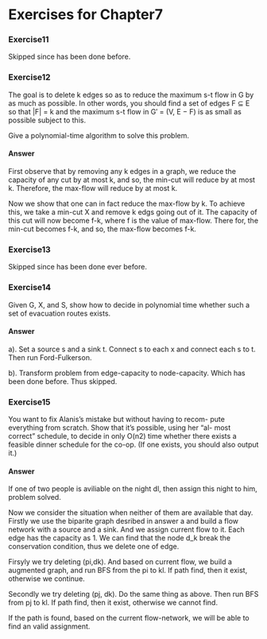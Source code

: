 # Exercises for Chapter7

### Exercise11
Skipped since has been done before.

### Exercise12The goal is to delete k edges so as to reduce the maximum s-t flow in G by as much as possible. In other words, you should find a set of edges F ⊆ E so that |F| = k and the maximum s-t flow in G′ = (V, E − F) is as small as possible subject to this.

Give a polynomial-time algorithm to solve this problem.

#### Answer
First observe that by removing any k edges in a graph, we reduce the capacity of any cut by at most k, and  so, the min-cut will reduce by at most k. Therefore, the max-flow will reduce by at most k. 

Now we show that one can in fact reduce the max-flow by k. To achieve this, we take a min-cut X and remove k edgs going out of it. The capacity of this cut will now become f-k, where f is the value of max-flow. There for, the min-cut becomes f-k, and so, the max-flow becomes f-k.

### Exercise13Skipped since has been done ever before.

### Exercise14Given G, X, and S, show how to decide in polynomial time whether such a set of evacuation routes exists.

#### Answer
a). Set a source s and a sink t. Connect s to each x and connect each s to t. Then run Ford-Fulkerson.

b). Transform problem from edge-capacity to node-capacity. Which has been done before. Thus skipped.

### Exercise15You want to fix Alanis’s mistake but without having to recom- pute everything from scratch. Show that it’s possible, using her “al- most correct” schedule, to decide in only O(n2) time whether there exists a feasible dinner schedule for the co-op. (If one exists, you should also output it.)
#### Answer
If one of two people is aviliable on the night dl, then assign this night to him, problem solved. 

Now we consider the situation when neither of them are available that day. Firstly we use the biparite graph desribed in answer a and build a flow network with a source and a sink. And we assign current flow to it. Each edge has the capacity as 1.  We can find that the node d\_k break the conservation condition, thus we delete one of edge. 

Firsyly we try deleting (pi,dk). And based on current flow, we build a augmented graph, and run BFS from the pi to kl. If path find, then it exist, otherwise we continue.

Secondly we try deleting (pj, dk). Do the same thing as above. Then run BFS from pj to kl. If path find, then it exist, otherwise we cannot find.

If the path is found, based on the current flow-network, we will be able to find an valid assignment. 